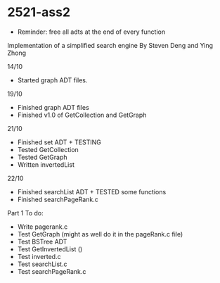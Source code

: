 # 2521-ass2
* Reminder: free all adts at the end of every function

Implementation of a simplified search engine
By Steven Deng and Ying Zhong

14/10
- Started graph ADT files.

19/10
- Finished graph ADT files
- Finished v1.0 of GetCollection and GetGraph

21/10
- Finished set ADT + TESTING
- Tested GetCollection
- Tested GetGraph
- Written invertedList

22/10
- Finished searchList ADT + TESTED some functions
- Finished searchPageRank.c


Part 1 To do:
 - Write pagerank.c
 - Test GetGraph (might as well do it in the pageRank.c file)
 - Test BSTree ADT
 - Test GetInvertedList ()
 - Test inverted.c
 - Test searchList.c
 - Test searchPageRank.c
